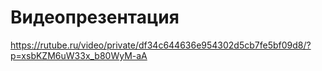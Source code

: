 # Видеопрезентация
https://rutube.ru/video/private/df34c644636e954302d5cb7fe5bf09d8/?p=xsbKZM6uW33x_b80WyM-aA
